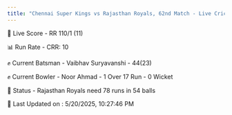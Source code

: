 ```yaml
---
title: "Chennai Super Kings vs Rajasthan Royals, 62nd Match - Live Cricket Score"
---
```


🔴 Live Score - RR 110/1 (11)  

📊 Run Rate - CRR: 10  

✊ Current Batsman - Vaibhav Suryavanshi - 44(23)  

✊ Current Bowler - Noor Ahmad - 1 Over 17 Run - 0 Wicket  

📑 Status - Rajasthan Royals need 78 runs in 54 balls

📝 Last Updated on : 5/20/2025, 10:27:46 PM  

